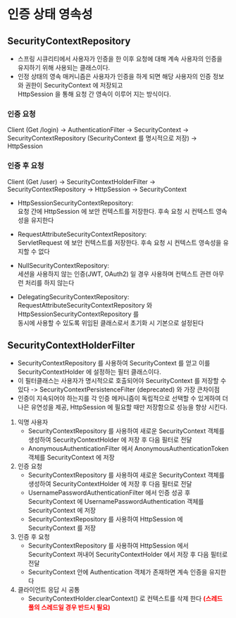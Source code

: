 # 인증 상태 영속성

## SecurityContextRepository
- 스프링 시큐리티에서 사용자가 인증을 한 이후 요청에 대해 계속 사용자의 인증을 유지하기 위해 사용되는 클래스이다.
- 인정 상태의 영속 매커니즘은 사용자가 인증을 하게 되면 해당 사용자의 인증 정보와 권한이 SecurityContext 에 저장되고   
HttpSession 을 통해 요청 간 영속이 이루어 지는 방식이다.

### 인증 요청
Client (Get /login) -> AuthenticationFilter -> SecurityContext -> SecurityContextRepository (SecurityContext 를 명시적으로 저장) -> HttpSession

### 인증 후 요청
Client (Get /user) -> SecurityContextHolderFilter -> SecurityContextRepository -> HttpSession -> SecurityContext

- HttpSessionSecurityContextRepository:    
요청 간에 HttpSession 에 보안 컨텍스트를 저장한다. 후속 요청 시 컨텍스트 영속성을 유지한다   


- RequestAttributeSecurityContextRepository:  
ServletRequest 에 보안 컨텍스트를 저장한다. 후속 요청 시 컨텍스트 영속성을 유지할 수 없다


- NullSecurityContextRepository:   
세션을 사용하지 않는 인증(JWT, OAuth2) 일 경우 사용하며 컨텍스트 관련 아무런 처리를 하지 않는다


- DelegatingSecurityContextRepository:   
RequestAttributeSecurityContextRepository 와 HttpSessionSecurityContextRepository 를    
동시에 사용할 수 있도록 위임된 클래스로서 초기화 시 기본으로 설정된다

## SecurityContextHolderFilter
- SecurityContextRepository 를 사용하여 SecurityContext 를 얻고 이를 SecurityContextHolder 에 설정하는 필터 클래스이다.
- 이 필터클래스는 사용자가 명시적으로 호출되어야 SecurityContext 를 저장할 수 있다 -> SecurityContextPersistenceFilter (deprecated) 와 가장 큰차이점
- 인증이 지속되어야 하는지를 각 인증 메커니즘이 독립적으로 선택할 수 있게하여 더 나은 유연성을 제공, HttpSession 에 필요할 때만 저장함으로 성능을 향상 시킨다.

1. 익명 사용자
   - SecurityContextRepository 를 사용하여 새로운 SecurityContext 객체를 생성하여 SecurityContextHolder 에 저장 후 다음 필터로 전달
   - AnonymousAuthenticationFilter 에서 AnonymousAuthenticationToken 객체를 SecurityContext 에 저장
2. 인증 요청
   - SecurityContextRepository 를 사용하여 새로운 SecurityContext 객체를 생성하여 SecurityContextHolder 에 저장 후 다음 필터로 전달
   - UsernamePasswordAuthenticationFilter 에서 인증 성공 후 SecurityContext 에 UsernamePasswordAuthentication 객체를 SecurityContext 에 저장
   - SecurityContextRepository 를 사용하여 HttpSession 에 SecurityContext 를 저장
3. 인증 후 요청
   - SecurityContextRepository 를 사용하여 HttpSession 에서 SecurityContext 꺼내어 SecurityContextHolder 에서 저장 후 다음 필터로 전달
   - SecurityContext 안에 Authentication 객체가 존재하면 계속 인증을 유지한다
4. 클라이언트 응답 시 공통
   - SecurityContextHolder.clearContext() 로 컨텍스트를 삭제 한다 <span style="color:red">**(스레드 풀의 스레드일 경우 반드시 필요)**</span>